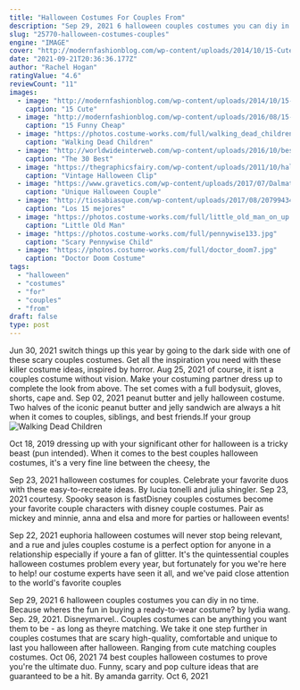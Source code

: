 ```yaml
---
title: "Halloween Costumes For Couples From"
description: "Sep 29, 2021 6 halloween couples costumes you can diy in no time. Because wheres the fun in buying a ready-to-wear costume? by lydia wang. Sep. 29, 2021. Disneymarvel."
slug: "25770-halloween-costumes-couples"
engine: "IMAGE"
cover: "http://modernfashionblog.com/wp-content/uploads/2014/10/15-Cute-Funny-Couples-Halloween-Costumes-Outfit-Ideas-2014-7.jpg"
date: "2021-09-21T20:36:36.177Z"
author: "Rachel Hogan"
ratingValue: "4.6"
reviewCount: "11"
images:
  - image: "http://modernfashionblog.com/wp-content/uploads/2014/10/15-Cute-Funny-Couples-Halloween-Costumes-Outfit-Ideas-2014-7.jpg"
    caption: "15 Cute"
  - image: "http://modernfashionblog.com/wp-content/uploads/2016/08/15-Funny-Cheap-Easy-Homemade-Halloween-Costumes-2016-15.jpg"
    caption: "15 Funny Cheap"
  - image: "https://photos.costume-works.com/full/walking_dead_children.jpg"
    caption: "Walking Dead Children"
  - image: "http://worldwideinterweb.com/wp-content/uploads/2016/10/best-halloween-costume-ideas-ever.jpg"
    caption: "The 30 Best"
  - image: "https://thegraphicsfairy.com/wp-content/uploads/2011/10/halloween-sweet-witch-vintage-image-graphicsfairy9b.jpg"
    caption: "Vintage Halloween Clip"
  - image: "https://www.gravetics.com/wp-content/uploads/2017/07/Dalmatian-Firefighter.jpg"
    caption: "Unique Halloween Couple"
  - image: "http://tiosabiasque.com/wp-content/uploads/2017/08/20799434_1381595548628475_8483027297040003553_n.jpg"
    caption: "Los 15 mejores"
  - image: "https://photos.costume-works.com/full/little_old_man_on_up.jpg"
    caption: "Little Old Man"
  - image: "https://photos.costume-works.com/full/pennywise133.jpg"
    caption: "Scary Pennywise Child"
  - image: "https://photos.costume-works.com/full/doctor_doom7.jpg"
    caption: "Doctor Doom Costume"
tags:
  - "halloween"
  - "costumes"
  - "for"
  - "couples"
  - "from"
draft: false
type: post
---
```


Jun 30, 2021 switch things up this year by going to the dark side with one of these scary couples costumes. Get all the inspiration you need with these killer costume ideas, inspired by horror. Aug 25, 2021 of course, it isnt a couples costume without vision. Make your costuming partner dress up to complete the look from above. The set comes with a full bodysuit, gloves, shorts, cape and. Sep 02, 2021 peanut butter and jelly halloween costume. Two halves of the iconic peanut butter and jelly sandwich are always a hit when it comes to couples, siblings, and best friends.If your group
![Walking Dead Children](https://photos.costume-works.com/full/walking_dead_children.jpg "Walking Dead Children")

Oct 18, 2019 dressing up with your significant other for halloween is a tricky beast (pun intended). When it comes to the best couples halloween costumes, it&#39;s a very fine line between the cheesy, the
<!--inArticleAds-->

<!--galleryOne-->

Sep 23, 2021 halloween costumes for couples. Celebrate your favorite duos with these easy-to-recreate ideas. By lucia tonelli and julia shingler. Sep 23, 2021 courtesy. Spooky season is fastDisney couples costumes become your favorite couple characters with disney couple costumes. Pair as mickey and minnie, anna and elsa and more for parties or halloween events!
<!--inArticleAds-->

<!--galleryTwo-->

Sep 22, 2021 euphoria halloween costumes will never stop being relevant, and a rue and jules couples costume is a perfect option for anyone in a relationship  especially if youre a fan of glitter. It's the quintessential couples halloween costumes problem every year, but fortunately for you we're here to help! our costume experts have seen it all, and we've paid close attention to the world's favorite couples
<!--galleryThree-->

Sep 29, 2021 6 halloween couples costumes you can diy in no time. Because wheres the fun in buying a ready-to-wear costume? by lydia wang. Sep. 29, 2021. Disneymarvel.. Couples costumes can be anything you want them to be - as long as theyre matching. We take it one step further in couples costumes that are scary high-quality, comfortable and unique to last you halloween after halloween. Ranging from cute matching couples costumes. Oct 06, 2021 74 best couples halloween costumes to prove you're the ultimate duo. Funny, scary and pop culture ideas that are guaranteed to be a hit. By amanda garrity. Oct 6, 2021